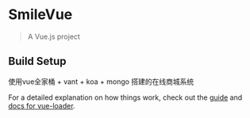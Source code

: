 # SmileVue

> A Vue.js project

## Build Setup
使用vue全家桶 + vant +  koa + mongo 搭建的在线商城系统


For a detailed explanation on how things work, check out the [guide](http://vuejs-templates.github.io/webpack/) and [docs for vue-loader](http://vuejs.github.io/vue-loader).
